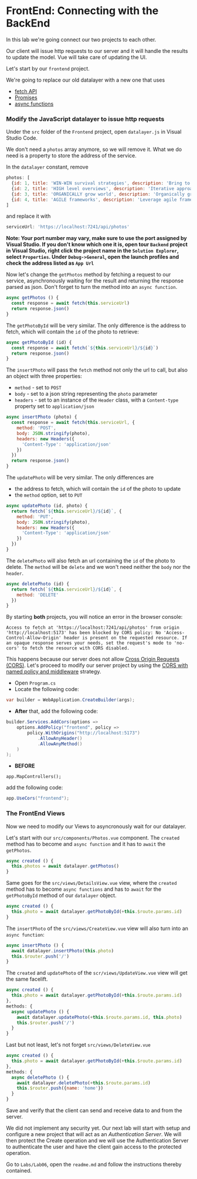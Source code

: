 # FrontEnd: Connecting with the BackEnd

In this lab we're going connect our two projects to each other.

Our client will issue http requests to our server and it will handle the results to update the model. Vue will take care of updating the UI.

Let's start by our `frontend` project.

We're going to replace our old datalayer with a new one that uses 
- [fetch API](https://web.dev/introduction-to-fetch/) 
- [Promises](https://web.dev/promises/) 
- [async functions](https://web.dev/javascript-async-functions/)

### Modify the JavaScript datalayer to issue http requests

Under the `src` folder of the `Frontend` project, open `datalayer.js` in Visual Studio Code.

We don't need a `photos` array anymore, so we will remove it.
What we do need is a property to store the address of the service.

In the `datalayer` constant, remove 

```js
photos: [
  {id: 1, title: 'WIN-WIN survival strategies', description: 'Bring to the table win-win survival strategies to ensure proactive domination.'},
  {id: 2, title: 'HIGH level overviews', description: 'Iterative approaches to corporate strategy foster collaborative thinking to further the overall value proposition.'},
  {id: 3, title: 'ORGANICALLY grow world', description: 'Organically grow the holistic world view of disruptive innovation via workplace diversity and empowerment.'},
  {id: 4, title: 'AGILE frameworks', description: 'Leverage agile frameworks to provide a robust synopsis for high level overviews'}
]
```
  
and replace it with

```js
serviceUrl: 'https://localhost:7241/api/photos'
```

**Note: Your port number may vary, make sure to use the port assigned by Visual Studio. If you don't know which one it is, open tour `Backend` project in Visual Studio, right click the project name in the `Solution Explorer`, select `Properties`. Under `Debug->General`, open the launch profiles and check the address listed as `App Url`**


Now let's change the `getPhotos` method by fetching a request to our service, asynchronously waiting for the result and returning the response parsed as json. Don't forget to turn the method into an `async function`.

```js
async getPhotos () {
  const response = await fetch(this.serviceUrl)
  return response.json()
}
```

The `getPhotoById` will be very similar. The only difference is the address to fetch, which will contain the `id` of the photo to retrieve:

```js
async getPhotoById (id) {
  const response = await fetch(`${this.serviceUrl}/${id}`)
  return response.json()
}
```

The `insertPhoto` will pass the `fetch` method not only the url to call, but also an object with three properties:
- `method` - set to `POST`
- `body` - set to a json string representing the `photo` parameter
- `headers` - set to an instance of the `Header` class, with a `Content-type` property set to `application/json`

```js
async insertPhoto (photo) {
  const response = await fetch(this.serviceUrl, {
    method: 'POST',
    body: JSON.stringify(photo),
    headers: new Headers({
      'Content-Type': 'application/json'
    })
  })
  return response.json()
}
```

The `updatePhoto` will be very similar. The only differences are
- the address to fetch, which will contain the `id` of the photo to update
- the `method` option, set to `PUT`

```js
async updatePhoto (id, photo) {
  return fetch(`${this.serviceUrl}/${id}`, {
    method: 'PUT',
    body: JSON.stringify(photo),
    headers: new Headers({
      'Content-Type': 'application/json'
    })
  })
}
```

The `deletePhoto` will also fetch an url containing the `id` of the photo to delete. The `method` will be `delete` and we won't need neither the `body` nor the `header`.

```js
async deletePhoto (id) {
  return fetch(`${this.serviceUrl}/${id}`, {
    method: 'DELETE'
  })
}
```

By starting **both** projects, you will notice an error in the browser console: 

```
Access to fetch at 'https://localhost:7241/api/photos' from origin 'http://localhost:5173' has been blocked by CORS policy: No 'Access-Control-Allow-Origin' header is present on the requested resource. If an opaque response serves your needs, set the request's mode to 'no-cors' to fetch the resource with CORS disabled.
```

This happens because our server does not allow [Cross Origin Requests (CORS)](https://learn.microsoft.com/en-us/aspnet/core/security/cors?view=aspnetcore-6.0). Let's proceed to modify our server project by using the [CORS with named policy and middleware](https://learn.microsoft.com/en-us/aspnet/core/security/cors?view=aspnetcore-6.0#cors-with-named-policy-and-middleware) strategy.

- Open `Program.cs`
- Locate the following code:

```cs
var builder = WebApplication.CreateBuilder(args);
```

- **After** that, add the following code:

```cs
builder.Services.AddCors(options =>
    options.AddPolicy("frontend", policy =>
        policy.WithOrigins("http://localhost:5173")
            .AllowAnyHeader()
            .AllowAnyMethod()
    )
);
```

- **BEFORE**  

```
app.MapControllers();
```

add the following code:

```cs
app.UseCors("frontend");
```

### The FrontEnd Views

Now we need to modify our Views to asyncronously wait for our datalayer.

Let's start with our `src/components/Photos.vue` component. The `created` method has to become and `async function` and it has to `await` the `getPhotos`.

```js
async created () {
  this.photos = await datalayer.getPhotos()
}
```

Same goes for the `src/views/DetailsView.vue` view, where the `created` method has to become `async functions` and has to `await` for the `getPhotoById` method of our `datalayer` object.

```js
async created () {
  this.photo = await datalayer.getPhotoById(+this.$route.params.id)
}
```

The `insertPhoto` of the `src/views/CreateView.vue` view will also turn into an `async function`:

```js
async insertPhoto () {
  await datalayer.insertPhoto(this.photo)
  this.$router.push('/')
}
```

The `created` and `updatePhoto` of the `scr/views/UpdateView.vue` view will get the same facelift.

```js
async created () {
  this.photo = await datalayer.getPhotoById(+this.$route.params.id)
},
methods: {
  async updatePhoto () {
    await datalayer.updatePhoto(+this.$route.params.id, this.photo)
    this.$router.push('/')
  }
}
```

Last but not least, let's not forget `src/views/DeleteView.vue`

```js
async created () {
  this.photo = await datalayer.getPhotoById(+this.$route.params.id)
},
methods: {
  async deletePhoto () {
    await datalayer.deletePhoto(+this.$route.params.id)
    this.$router.push({name: 'home'})
  }
}
```

Save and verify that the client can send and receive data to and from the server.

We did not implement any security yet. Our next lab will start with setup and configure a new project that will act as an *Authentication Server*. We will then protect the Create operation and we will use the Authentication Server to authenticate the user and have the client gain access to the protected operation.

Go to `Labs/Lab06`, open the `readme.md` and follow the instructions thereby contained.   